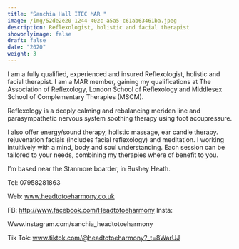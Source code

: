 ```yaml
---
title: "Sanchia Hall ITEC MAR "
image: /img/52de2e20-1244-402c-a5a5-c61ab63461ba.jpeg
description: Reflexologist, holistic and facial therapist
showonlyimage: false
draft: false
date: "2020"
weight: 3
---
```

I am a fully qualified, experienced and insured Reflexologist, holistic and facial therapist. I am a MAR member, gaining my qualifications at The Association of Reflexology, London School of Reflexology and Middlesex School of Complementary Therapies (MSCM).    

Reflexology is a deeply calming and rebalancing meriden line and parasympathetic nervous system soothing therapy using foot accupressure.   

I also offer energy/sound therapy, holistic massage, ear candle therapy. rejuvenation facials (includes facial reflexology) and meditation.   I working intuitively with a mind, body and soul understanding. Each session can be tailored to your needs, combining my therapies where of benefit to you.   

I’m based near the Stanmore boarder, in Bushey Heath.    

Tel: 07958281863 

Web: www.headtotoeharmony.co.uk 

FB: http://www.facebook.com/Headtotoeharmony Insta: 

Www.instagram.com/sanchia_headtotoeharmony  

Tik Tok: www.tiktok.com/@headtotoeharmony?_t=8WarUJ